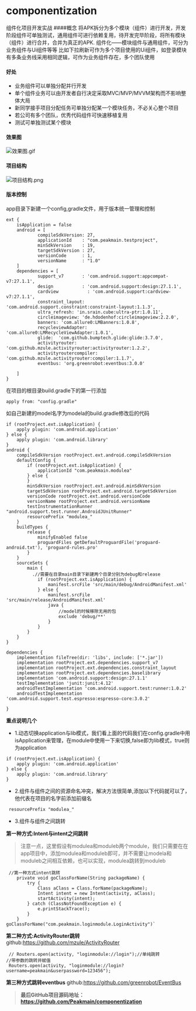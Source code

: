 # componentization
组件化项目开发实战
####概念
将APK拆分为多个模块（组件）进行开发，开发阶段组件可单独测试，通用组件可进行依赖复用，待开发完毕阶段，将所有模块（组件）进行合并，合并为真正的APK.
组件化——模块组件与通用组件，可分为业务组件与Ui组件等等
比如下拉刷新可作为多个项目使用的Ui组件，如登录模块有多条业务线采用相同逻辑，可作为业务组件存在，多个团队使用

#### 好处
- 业务组件可以单独分配并行开发
- 单个组件业务可以由开发者自行决定采取MVC/MVP/MVVM架构而不影响整体大局
- 新同学接手项目分配任务可单独分配某一个模块任务，不必关心整个项目
- 若公司有多个团队，优秀代码组件可快速移植复用
- 测试可单独测试某个模块

#### 效果图
![效果图.gif](https://upload-images.jianshu.io/upload_images/9387746-04c9a3837c3f621d.gif?imageMogr2/auto-orient/strip)

#### 项目结构
![项目结构.png](https://upload-images.jianshu.io/upload_images/9387746-cefcf9579f36a876.png?imageMogr2/auto-orient/strip%7CimageView2/2/w/1240)

#### 版本控制
app目录下新建一个config,gradle文件，用于版本统一管理和控制
```
ext {
    isApplication = false
    android = [
            compileSdkVersion: 27,
            applicationId    : "com.peakmain.testproject",
            minSdkVersion    : 19,
            targetSdkVersion : 27,
            versionCode      : 1,
            versionName      : "1.0"
    ]
    dependencies = [
            support_v7       : 'com.android.support:appcompat-v7:27.1.1',
            design           : 'com.android.support:design:27.1.1',
            cardview           : 'com.android.support:cardview-v7:27.1.1',
            constraint_layout: 'com.android.support.constraint:constraint-layout:1.1.3',
            ultra_refresh: 'in.srain.cube:ultra-ptr:1.0.11',
            circleimageview: 'de.hdodenhof:circleimageview:2.2.0',
            banners: 'com.allure0:LMBanners:1.0.8',
            recycleviewAdapter: 'com.allure0:LMRecycleViewAdapter:1.0.1',
            glide:  'com.github.bumptech.glide:glide:3.7.0',
            activityrouter:  'com.github.mzule.activityrouter:activityrouter:1.2.2',
            activityroutercompiler:  'com.github.mzule.activityrouter:compiler:1.1.7',
            eventbus: 'org.greenrobot:eventbus:3.0.0'

    ]
}
```
在项目的根目录build.gradle下的第一行添加
```
apply from: "config.gradle"
```
如自己新建的model名字为modela的build.gradle修改后的代码
```
if (rootProject.ext.isApplication) {
    apply plugin: 'com.android.application'
} else {
    apply plugin: 'com.android.library'
}
android {
    compileSdkVersion rootProject.ext.android.compileSdkVersion
    defaultConfig {
        if (rootProject.ext.isApplication) {
            applicationId "com.peakmain.modulea"
        } else {
        }
        minSdkVersion rootProject.ext.android.minSdkVersion
        targetSdkVersion rootProject.ext.android.targetSdkVersion
        versionCode rootProject.ext.android.versionCode
        versionName rootProject.ext.android.versionName
        testInstrumentationRunner "android.support.test.runner.AndroidJUnitRunner"
        resourcePrefix "modulea_"
    }
    buildTypes {
        release {
            minifyEnabled false
            proguardFiles getDefaultProguardFile('proguard-android.txt'), 'proguard-rules.pro'
        }
    }
    sourceSets {
        main {
          .//需要在目录main目录下新建两个目录分别为debug和release
            if (rootProject.ext.isApplication) {
                manifest.srcFile 'src/main/debug/AndroidManifest.xml'
            } else {
                manifest.srcFile 'src/main/release/AndroidManifest.xml'
                java {
                    //model的时候移除无用的包
                    exclude 'debug/**'
                }
            }
        }
    }
}

dependencies {
    implementation fileTree(dir: 'libs', include: ['*.jar'])
    implementation rootProject.ext.dependencies.support_v7
    implementation rootProject.ext.dependencies.constraint_layout
    implementation rootProject.ext.dependencies.baselibrary
    implementation 'com.android.support:design:27.1.1'
    testImplementation 'junit:junit:4.12'
    androidTestImplementation 'com.android.support.test:runner:1.0.2'
    androidTestImplementation 'com.android.support.test.espresso:espresso-core:3.0.2'

}
```

**重点说明几个**  
- 1.动态切换application与lib模式，我们看上面的代码我们在config.gradle中用isApplication来管理，在module中使用一下来切换,false即为lib模式，true则为application
```
if (rootProject.ext.isApplication) {
    apply plugin: 'com.android.application'
} else {
    apply plugin: 'com.android.library'
}
```
- 2.组件与组件之间的资源命名冲突，解决方法很简单,添加以下代码就可以了，他代表在项目的名字前添加前缀名
```
 resourcePrefix "modulea_"
```
- 3.组件与组件之间跳转

**第一种方式:Intent与intent之间跳转**
>注意一点，这里假设有modulea和moduleb两个module，我们只需要在在app项目中，添加modulea和moduleb即可，并不需要让modela和moduleb之间相互依赖，也可以实现，modulea跳转到moduleb

```
 //第一种方式intent跳转
    private void goClassForName(String packageName) {
        try {
            Class aClass = Class.forName(packageName);
            Intent intent = new Intent(activity, aClass);
            startActivity(intent);
        } catch (ClassNotFoundException e) {
            e.printStackTrace();
        }
    }
goClassForName("com.peakmain.loginmodule.LoginActivity")`
```
**第二种方式:ActivityRouter跳转**
github:https://github.com/mzule/ActivityRouter
```
 // Routers.open(activity, "loginmodule://login");//单纯跳转
//带参数的跳转并赋值
 Routers.open(activity, "loginmodule://login?username=peakmain&userpassword=123456");
```
**第三种方式跳转eventbus**
github:https://github.com/greenrobot/EventBus

>**最后GitHub项目源码地址：https://github.com/Peakmain/componentization**
